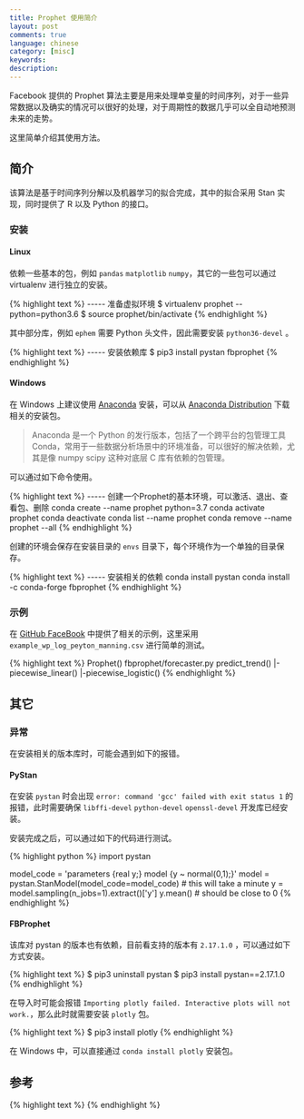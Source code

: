 ```yaml
---
title: Prophet 使用简介
layout: post
comments: true
language: chinese
category: [misc]
keywords:
description:
---
```


Facebook 提供的 Prophet 算法主要是用来处理单变量的时间序列，对于一些异常数据以及确实的情况可以很好的处理，对于周期性的数据几乎可以全自动地预测未来的走势。

这里简单介绍其使用方法。

<!-- more -->

## 简介

该算法是基于时间序列分解以及机器学习的拟合完成，其中的拟合采用 Stan 实现，同时提供了 R 以及 Python 的接口。

### 安装

#### Linux

依赖一些基本的包，例如 `pandas` `matplotlib` `numpy`，其它的一些包可以通过 virtualenv 进行独立的安装。

{% highlight text %}
----- 准备虚拟环境
$ virtualenv prophet --python=python3.6
$ source prophet/bin/activate
{% endhighlight %}

其中部分库，例如 `ephem` 需要 Python 头文件，因此需要安装 `python36-devel` 。

{% highlight text %}
----- 安装依赖库
$ pip3 install pystan fbprophet
{% endhighlight %}

#### Windows

在 Windows 上建议使用 [Anaconda](https://www.anaconda.com) 安装，可以从 [Anaconda Distribution](https://www.anaconda.com/distribution/) 下载相关的安装包。

> Anaconda 是一个 Python 的发行版本，包括了一个跨平台的包管理工具 Conda，常用于一些数据分析场景中的环境准备，可以很好的解决依赖，尤其是像 numpy scipy 这种对底层 C 库有依赖的包管理。

可以通过如下命令使用。

{% highlight text %}
----- 创建一个Prophet的基本环境，可以激活、退出、查看包、删除
conda create --name prophet python=3.7
conda activate prophet
conda deactivate
conda list --name prophet
conda remove --name prophet --all
{% endhighlight %}

创建的环境会保存在安装目录的 `envs` 目录下，每个环境作为一个单独的目录保存。

{% highlight text %}
----- 安装相关的依赖
conda install pystan
conda install -c conda-forge fbprophet
{% endhighlight %}

### 示例

在 [GitHub FaceBook](https://github.com/facebook/prophet/blob/master/examples) 中提供了相关的示例，这里采用 `example_wp_log_peyton_manning.csv` 进行简单的测试。




{% highlight text %}
Prophet()              fbprophet/forecaster.py
predict_trend()
 |-piecewise_linear()
 |-piecewise_logistic()
{% endhighlight %}





## 其它

### 异常

在安装相关的版本库时，可能会遇到如下的报错。

#### PyStan

在安装 `pystan` 时会出现 `error: command 'gcc' failed with exit status 1` 的报错，此时需要确保 `libffi-devel` `python-devel` `openssl-devel` 开发库已经安装。

安装完成之后，可以通过如下的代码进行测试。

{% highlight python %}
import pystan

model_code = 'parameters {real y;} model {y ~ normal(0,1);}'
model = pystan.StanModel(model_code=model_code)  # this will take a minute
y = model.sampling(n_jobs=1).extract()['y']
y.mean()                                         # should be close to 0
{% endhighlight %}

#### FBProphet

该库对 pystan 的版本也有依赖，目前看支持的版本有 `2.17.1.0` ，可以通过如下方式安装。

{% highlight text %}
$ pip3 uninstall pystan
$ pip3 install pystan==2.17.1.0
{% endhighlight %}

在导入时可能会报错 `Importing plotly failed. Interactive plots will not work.`，那么此时就需要安装 `plotly` 包。

{% highlight text %}
$ pip3 install plotly
{% endhighlight %}

在 Windows 中，可以直接通过 `conda install plotly` 安装包。

## 参考

<!--
curl -O https://assets.digitalocean.com/articles/eng_python/prophet/AirPassengers.csv





均方根误差
https://blog.csdn.net/FrankieHello/article/details/82024526



微积分的历史
https://zhuanlan.zhihu.com/p/31963102
https://www.zhihu.com/question/22199657?rf=35793939
https://www.zhihu.com/question/26201436
https://zhuanlan.zhihu.com/p/26855264
https://math.fudan.edu.cn/gdsx/LUNWEN/%E5%BE%AE%E7%A7%AF%E5%88%86%E6%80%9D%E6%83%B3%E7%9A%84%E4%BA%A7%E7%94%9F%E4%B8%8E%E5%8F%91%E5%B1%95%E5%8E%86%E5%8F%B2.pdf

泰勒公式
https://www.zhihu.com/question/25627482
https://zh.wikipedia.org/wiki/%E6%B3%B0%E5%8B%92%E5%85%AC%E5%BC%8F
https://www.cnblogs.com/alexanderkun/articles/3866053.html
https://www.matongxue.com/madocs/7/
https://charlesliuyx.github.io/2018/02/16/%E3%80%90%E7%9B%B4%E8%A7%82%E8%AF%A6%E8%A7%A3%E3%80%91%E6%B3%B0%E5%8B%92%E7%BA%A7%E6%95%B0/

编译器的设计
https://www.tutorialspoint.com/compiler_design/index.htm


梯度下降验算示例，以及分类示例
https://towardsdatascience.com/an-introduction-to-gradient-descent-c9cca5739307

Loss Function介绍
https://zhuanlan.zhihu.com/p/37663120

Rosenbrock 函数是一个经典的非凸优化函数，由 Howard Harry Rosenbrock 在 1960 年提出，通常用于测试优化算法的性能，其最小值位于一个狭小的形似山谷的位置，找到山谷很容易，但是很难找到最小值。

其函数定义为。

$$f(x, y)=(a - x)^2 + b(y - x^2)^2$$

在 $(a, a^2)$ 处有全局的最小值 $0$ ，使用通常会选取 $a=1, b=100$ 。

各种梯度下降算法的总结，那是相当全
https://zhuanlan.zhihu.com/p/77380412
https://ruder.io/optimizing-gradient-descent/

https://blog.csdn.net/pengjian444/article/details/71075544
Rosenbrock 的介绍
https://github.com/syahrulhamdani/Gradient-Descent-for-Rosenbrock-Function
https://upload.wikimedia.org/wikipedia/commons/3/32/Rosenbrock_function.svg
https://xavierbourretsicotte.github.io/Intro_optimization.html

导数、偏导数、梯度等的含义
https://www.jianshu.com/p/4d3210c67c42
https://blog.csdn.net/qq_36330643/article/details/78603550
针对Rosenbrock的梯度下降算法实现
https://blog.csdn.net/pengjian444/article/details/71075544

不只是梯度下降算法
http://people.duke.edu/~ccc14/sta-663-2018/notebooks/S09G_Gradient_Descent_Optimization.html

Mean Square Error, MSE 均方误差

Exponentially Weighted Average 指数移动平均

梯度是一个向量，标示了函数增速最快的方向 (???)，对其取反向之后就是降速最快的方向，梯度下降就是通过梯度的反向进行迭代，其步长决定了趋近最小值的速度。

梯度下降算法有几个变形，无非是根据数据量在参数精度以及执行时间的平衡。

Batch Gradient Descent
Stochastic Gradient Descent
Mini-batch Gradient Descent

PyStan官方文档
https://pystan.readthedocs.io/en/latest/
https://pystan.readthedocs.io/en/latest/_modules/pystan/model.html

LBFGS BFGS Newton

牛顿法最优化
http://www.go60.top/view/81.html 包含了机器学习的大部分算法
https://blog.csdn.net/u012705410/article/details/47209007

https://zhuanlan.zhihu.com/p/29672873
http://www.chokkan.org/software/liblbfgs/


概率编程
https://mc-stan.org/
基于PyMC的概率编程与贝叶斯推断介绍，最新可以参考如下内容
https://github.com/CamDavidsonPilon/Probabilistic-Programming-and-Bayesian-Methods-for-Hackers




#### make_future_dataframe()

一个辅助函数，用来扩展 `ds` 列，需要根据时间的间隔以及期望扩展时间设置参数。

* `periods=356` 增加的长度。
* `freq='D'` 指定粒度，详细参考 [Pandas DataOffset](https://pandas.pydata.org/pandas-docs/stable/user_guide/timeseries.html#dateoffset-objects)。

## 简介

https://github.com/facebook/prophet
https://github.com/facebook/prophet/tree/master/examples

FaceBook 提供了与 sklearn 库一致的接口，当创建了一个 Prophet 实例后，可以通过 `fit()` 做拟合，并通过 `predic()` 进行预测。

使用的数据包含了两列数据：A) `ds` 表示时间戳；B) `y` 预测的变量；所以，当使用 `pd.dataframe` 时，假设原来的列名为 `timestamp` 和 `value` ，那么就可以通过如下方式进行转换。

df = df.rename(columns={'timestamp':'ds', 'value':'y'})

如果时间使用的时间戳，那么可以通过如下方式转换为 `YYYY-MM-DD hh:mm:ss` 的格式。

df['ds'] = pd.to_datetime(df['ds'], unit='s')

预测的结果中，比较关键的有 `yhat` `yhat_lower` `yhat_upper`，分别表示时间序列的预测值及其上下界。

在分析时间序列时，一种常见的分析方法是时间序列分解 (Decomposition of Time Series)，一般会将时间序列分成几个部分，包括了季节项、趋势项、剩余项，通常还有节假日的效应。所以，在 Prophet 算法里面，同时考虑了以上四项，也就是：

## 预测

常见的算法有 Holt-Winters 指数平滑、ARIMA、DeepLearning 的 LSTM

Prophet 大规模时序预测
https://zhuanlan.zhihu.com/p/52330017 包括各个参数的使用
https://blog.csdn.net/chivalrousli/article/details/60956587
https://vectorf.github.io/2017/03/14/20170314-Prophet%E4%B9%8B%E4%BD%BF%E7%94%A8%E7%AF%87%EF%BC%88%E4%B8%89%EF%BC%89/

详细代码可以参考 [Prophet Quick Start](https://facebook.github.io/prophet/docs/quick_start.html) 中的介绍。

Prophet 是通过 R 语言实现的代码，另外，通过 Python 语言对其进行封装。所以，如果要研究其源码，最好还是查看 R 语言的实现。

与 Python 相关的代码保存在 `python` 目录下。

m = Prophet() fbprophet/forecaster.py 主要是创建一个对象

"LBFGS", "BFGS", "Newton"

针对Spark中的ML模块的分析
https://github.com/endymecy/spark-ml-source-analysis

predictive_samples() API 访问原始的后验预测值，会调用 sample_posterior_predictive() 完成。

fit()
 |-set_auto_seasonalities()
 |-make_all_seasonality_features()
 |-set_changepoints()
 |-get_prophet_stan_model() 会在fbprophet目录中持久化一个stan模型，也就是stan_model/prophet_model.pkl，会在初始化的时候安装
 |-stan_init()

predict()
 |-predict_uncertainty()
   |-sample_posterior_predictive()
     |-sample_model()
       |-sample_predictive_trend()
         |-piecewise_linear()
         |-piecewise_logistic()

在安装 `fbprophet` 时，会在 `setup.py` 中的 `build_stan_model()` 函数中生成并持久化一个 Stan 模型，对应的模型在 `prophet.stan` 文件中定义。

$ find -name 'prophet.stan'
./R/inst/stan/prophet.stan
./python/stan/win/prophet.stan
./python/stan/unix/prophet.stan

在使用 Python 时，因为不同的版本，甚至采用类似 `virtualenv` 的方式安装，会导致各个安装包的路径不同。

实际上，在 settools 中提供了一个 `pkg_resources` 包，可以用来定位包的路径，例如已经安装了 `numpy` ，那么可以通过如下方式确定 `doc` 目录在当前系统中的绝对路径。

>>> import pkg_resources
>>> pkg_resources.resource_filename("numpy", "doc/")

https://github.com/cjlin1/liblinear
https://github.com/client9/libinjection

机器学习——几种距离度量方法比较
https://my.oschina.net/hunglish/blog/787596
-->

{% highlight text %}
{% endhighlight %}
